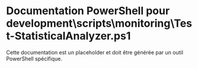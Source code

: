 # Documentation PowerShell pour development\scripts\monitoring\Test-StatisticalAnalyzer.ps1

Cette documentation est un placeholder et doit être générée par un outil PowerShell spécifique.
